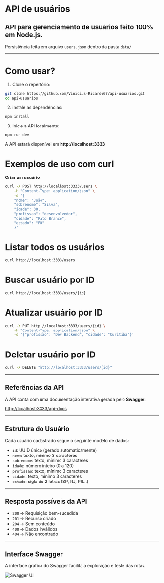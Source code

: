# API de usuários

## API para gerenciamento de usuários feito 100% em **Node.js**.
Persistência feita em arquivo `users.json` dentro da pasta `data/`

---

# Como usar?

1. Clone o repertório:

```bash
git clone https://github.com/Vinicius-Ricardo67/api-usuarios.git
cd api-usuarios
```

2. instale as dependências:

```bash
npm install
```

3. Inicie a API localmente:

```bash
npm run dev
```
A API estará disponível em **http://localhost:3333**

# Exemplos de uso com **curl**
**Criar um usuário**

```bash
curl -X POST http://localhost:3333/users \
    -H "Content-Type: application/json" \
    -d '{
    "nome": "João",
    "sobrenome": "Silva",
    "idade": 30,
    "profissao": "desenvolvedor",
    "cidade": "Pato Branco",
    "estado": "PR"
    }'
```

# Listar todos os usuários
```bash
curl http://localhost:3333/users
```

# Buscar usuário por ID
```bash
curl http://localhost:3333/users/{id}
```

# Atualizar usuário por ID
```bash
curl -X PUT http://localhost:3333/users/{id} \
    -H "Content-Type: application/json" \
    -d '{"profissao": "Dev Backend", "cidade": "Curitiba"}'
```

# Deletar usuário por ID
```bash
curl -X DELETE "http://localhost:3333/users/{id}"
```

---

## Referências da API

A API conta com uma documentação interativa gerada pelo **Swagger**:

[http://localhost:3333/api-docs](http://localhost:3333/api-docs)

---

## Estrutura do Usuário

Cada usuário cadastrado segue o seguinte modelo de dados:

- `id`: UUID único (gerado automaticamente)
- `nome`: texto, mínimo 3 caracteres
- `sobrenome`: texto, mínimo 3 caracteres
- `idade`: número inteiro (0 a 120)
- `profissao`: texto, mínimo 3 caracteres
- `cidade`: texto, mínimo 3 caracteres
- `estado`: sigla de 2 letras (SP, RJ, PR...)

---

## Resposta possíveis da API

- `200` -> Requisição bem-sucedida
- `201` -> Recurso criado
- `204` -> Sem conteúdo
- `400` -> Dados inválidos
- `404` -> Não encontrado

---

## Interface Swagger

A interface gráfica do Swagger facilita a exploração e teste das rotas.

![Swagger UI](./docs/swagger-ui.png)